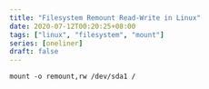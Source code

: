 ```yaml
---
title: "Filesystem Remount Read-Write in Linux"
date: 2020-07-12T00:20:25+08:00
tags: ["linux", "filesystem", "mount"]
series: [oneliner]
draft: false
---
```


```
mount -o remount,rw /dev/sda1 /
```
